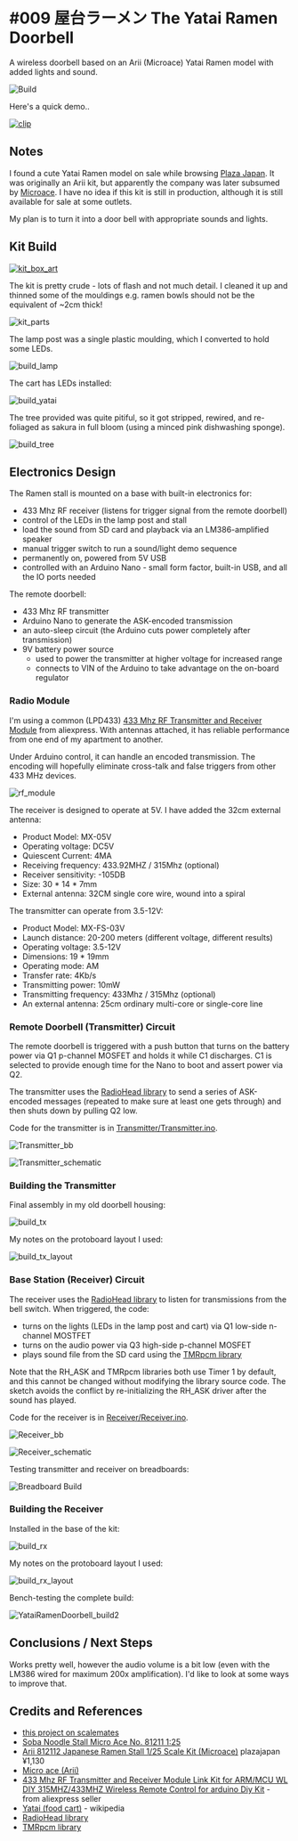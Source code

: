 # #009 屋台ラーメン The Yatai Ramen Doorbell

A wireless doorbell based on an Arii (Microace) Yatai Ramen model with added lights and sound.

![Build](./assets/YataiRamenDoorbell_build.jpg?raw=true)

Here's a quick demo..

[![clip](https://img.youtube.com/vi/kObQcingAiM/0.jpg)](https://www.youtube.com/watch?v=kObQcingAiM)

## Notes

I found a cute Yatai Ramen model on sale while browsing [Plaza Japan](https://www.plazajapan.com).
It was originally an Arii kit, but apparently the company was later subsumed by [Microace](http://www.microace-arii.co.jp/).
I have no idea if this kit is still in production, although it is still available for sale at some outlets.

My plan is to turn it into a door bell with appropriate sounds and lights.

## Kit Build

[![kit_box_art](./assets/kit_box_art.jpg?raw=true)](https://www.plazajapan.com/4968279812112/)

The kit is pretty crude - lots of flash and not much detail. I cleaned it up and thinned some of the mouldings e.g. ramen bowls should not be the equivalent of ~2cm thick!

![kit_parts](./assets/kit_parts.jpg?raw=true)

The lamp post was a single plastic moulding, which I converted to hold some LEDs.

![build_lamp](./assets/build_lamp.jpg?raw=true)

The cart has LEDs installed:

![build_yatai](./assets/build_yatai.jpg?raw=true)

The tree provided was quite pitiful, so it got stripped, rewired, and re-foliaged as sakura in full bloom (using a minced pink dishwashing sponge).

![build_tree](./assets/build_tree.jpg?raw=true)

## Electronics Design

The Ramen stall is mounted on a base with built-in electronics for:

* 433 Mhz RF receiver (listens for trigger signal from the remote doorbell)
* control of the LEDs in the lamp post and stall
* load the sound from SD card and playback via an LM386-amplified speaker
* manual trigger switch to run a sound/light demo sequence
* permanently on, powered from 5V USB
* controlled with an Arduino Nano - small form factor, built-in USB, and all the IO ports needed

The remote doorbell:

* 433 Mhz RF transmitter
* Arduino Nano to generate the ASK-encoded transmission
* an auto-sleep circuit (the Arduino cuts power completely after transmission)
* 9V battery power source
  - used to power the transmitter at higher voltage for increased range
  - connects to VIN of the Arduino to take advantage on the on-board regulator

### Radio Module

I'm using a common (LPD433)
[433 Mhz RF Transmitter and Receiver Module](https://www.aliexpress.com/item/32896035786.html)
from aliexpress. With antennas attached, it has reliable performance from one end of my apartment to another.

Under Arduino control, it can handle an encoded transmission. The encoding will hopefully eliminate cross-talk and false triggers from other 433 MHz devices.

![rf_module](./assets/rf_module.jpg?raw=true)

The receiver is designed to operate at 5V. I have added the 32cm external antenna:

* Product Model: MX-05V
* Operating voltage: DC5V
* Quiescent Current: 4MA
* Receiving frequency: 433.92MHZ / 315Mhz (optional)
* Receiver sensitivity: -105DB
* Size: 30 * 14 * 7mm
* External antenna: 32CM single core wire, wound into a spiral

The transmitter can operate from 3.5-12V:

* Product Model: MX-FS-03V
* Launch distance: 20-200 meters (different voltage, different results)
* Operating voltage: 3.5-12V
* Dimensions: 19 * 19mm
* Operating mode: AM
* Transfer rate: 4Kb/s
* Transmitting power: 10mW
* Transmitting frequency: 433Mhz / 315Mhz (optional)
* An external antenna: 25cm ordinary multi-core or single-core line

### Remote Doorbell (Transmitter) Circuit

The remote doorbell is triggered with a push button that turns on the battery power via Q1 p-channel MOSFET and holds it while C1 discharges.
C1 is selected to provide enough time for the Nano to boot and assert power via Q2.

The transmitter uses the [RadioHead library](https://github.com/tardate/RadioHead)
to send a series of ASK-encoded messages (repeated to make sure at least one gets through) and then shuts down by pulling Q2 low.

Code for the transmitter is in [Transmitter/Transmitter.ino](./Transmitter/Transmitter.ino).

![Transmitter_bb](./assets/Transmitter_bb.jpg?raw=true)

![Transmitter_schematic](./assets/Transmitter_schematic.jpg?raw=true)

### Building the Transmitter

Final assembly in my old doorbell housing:

![build_tx](./assets/build_tx.jpg?raw=true)

My notes on the protoboard layout I used:

![build_tx_layout](./assets/build_tx_layout.jpg?raw=true)

### Base Station (Receiver) Circuit

The receiver uses the [RadioHead library](https://github.com/tardate/RadioHead) to listen for transmissions from the bell switch.
When triggered, the code:

* turns on the lights (LEDs in the lamp post and cart) via Q1 low-side n-channel MOSTFET
* turns on the audio power via Q3 high-side p-channel MOSFET
* plays sound file from the SD card using the [TMRpcm library](https://github.com/TMRh20/TMRpcm)

Note that the RH_ASK and TMRpcm libraries both use Timer 1 by default, and this cannot be changed without modifying the library source code.
The sketch avoids the conflict by re-initializing the RH_ASK driver after the sound has played.

Code for the receiver is in [Receiver/Receiver.ino](./Receiver/Receiver.ino).

![Receiver_bb](./assets/Receiver_bb.jpg?raw=true)

![Receiver_schematic](./assets/Receiver_schematic.jpg?raw=true)

Testing transmitter and receiver on breadboards:

![Breadboard Build](./assets/YataiRamenDoorbell_bb_build.jpg?raw=true)

### Building the Receiver

Installed in the base of the kit:

![build_rx](./assets/build_rx.jpg?raw=true)

My notes on the protoboard layout I used:

![build_rx_layout](./assets/build_rx_layout.jpg?raw=true)

Bench-testing the complete build:

![YataiRamenDoorbell_build2](./assets/YataiRamenDoorbell_build2.jpg?raw=true)

## Conclusions / Next Steps

Works pretty well, however the audio volume is a bit low (even with the LM386 wired for maximum 200x amplification).
I'd like to look at some ways to improve that.

## Credits and References

* [this project on scalemates](https://www.scalemates.com/profiles/mate.php?id=74137&p=projects&project=157497)
* [Soba Noodle Stall Micro Ace No. 81211 1:25](https://www.scalemates.com/kits/micro-ace-81211-soba-noodle-stall--1399547)
* [Arii 812112 Japanese Ramen Stall 1/25 Scale Kit (Microace)](https://www.plazajapan.com/4968279812112/) plazajapan ¥1,130
* [Micro ace (Arii)](http://www.microace-arii.co.jp/)
* [433 Mhz RF Transmitter and Receiver Module Link Kit for ARM/MCU WL DIY 315MHZ/433MHZ Wireless Remote Control for arduino Diy Kit](https://www.aliexpress.com/item/32896035786.html) - from aliexpress seller
* [Yatai (food cart)](https://en.wikipedia.org/wiki/Yatai_(food_cart)) - wikipedia
* [RadioHead library](https://github.com/tardate/RadioHead)
* [TMRpcm library](https://github.com/TMRh20/TMRpcm)
